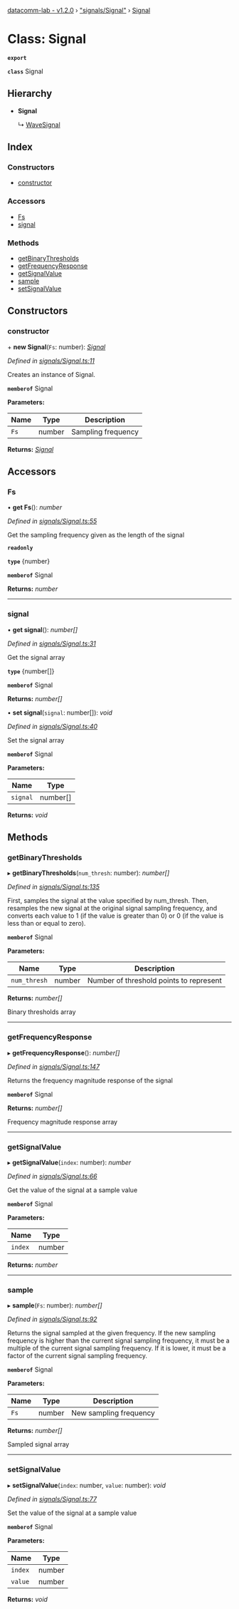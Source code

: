 [datacomm-lab - v1.2.0](../README.md) › ["signals/Signal"](../modules/_signals_signal_.md) › [Signal](_signals_signal_.signal.md)

# Class: Signal

**`export`** 

**`class`** Signal

## Hierarchy

* **Signal**

  ↳ [WaveSignal](_signals_wavesignal_.wavesignal.md)

## Index

### Constructors

* [constructor](_signals_signal_.signal.md#constructor)

### Accessors

* [Fs](_signals_signal_.signal.md#fs)
* [signal](_signals_signal_.signal.md#signal)

### Methods

* [getBinaryThresholds](_signals_signal_.signal.md#getbinarythresholds)
* [getFrequencyResponse](_signals_signal_.signal.md#getfrequencyresponse)
* [getSignalValue](_signals_signal_.signal.md#getsignalvalue)
* [sample](_signals_signal_.signal.md#sample)
* [setSignalValue](_signals_signal_.signal.md#setsignalvalue)

## Constructors

###  constructor

\+ **new Signal**(`Fs`: number): *[Signal](_signals_signal_.signal.md)*

*Defined in [signals/Signal.ts:11](https://github.com/chidiwilliams/datacomm-lab/blob/dd30902/src/signals/Signal.ts#L11)*

Creates an instance of Signal.

**`memberof`** Signal

**Parameters:**

Name | Type | Description |
------ | ------ | ------ |
`Fs` | number | Sampling frequency |

**Returns:** *[Signal](_signals_signal_.signal.md)*

## Accessors

###  Fs

• **get Fs**(): *number*

*Defined in [signals/Signal.ts:55](https://github.com/chidiwilliams/datacomm-lab/blob/dd30902/src/signals/Signal.ts#L55)*

Get the sampling frequency given as the length of the signal

**`readonly`** 

**`type`** {number}

**`memberof`** Signal

**Returns:** *number*

___

###  signal

• **get signal**(): *number[]*

*Defined in [signals/Signal.ts:31](https://github.com/chidiwilliams/datacomm-lab/blob/dd30902/src/signals/Signal.ts#L31)*

Get the signal array

**`type`** {number[]}

**`memberof`** Signal

**Returns:** *number[]*

• **set signal**(`signal`: number[]): *void*

*Defined in [signals/Signal.ts:40](https://github.com/chidiwilliams/datacomm-lab/blob/dd30902/src/signals/Signal.ts#L40)*

Set the signal array

**`memberof`** Signal

**Parameters:**

Name | Type |
------ | ------ |
`signal` | number[] |

**Returns:** *void*

## Methods

###  getBinaryThresholds

▸ **getBinaryThresholds**(`num_thresh`: number): *number[]*

*Defined in [signals/Signal.ts:135](https://github.com/chidiwilliams/datacomm-lab/blob/dd30902/src/signals/Signal.ts#L135)*

First, samples the signal at the value specified by num_thresh. Then,
resamples the new signal at the original signal sampling frequency, and
converts each value to 1 (if the value is greater than 0) or 0 (if the
value is less than or equal to zero).

**`memberof`** Signal

**Parameters:**

Name | Type | Description |
------ | ------ | ------ |
`num_thresh` | number | Number of threshold points to represent |

**Returns:** *number[]*

Binary thresholds array

___

###  getFrequencyResponse

▸ **getFrequencyResponse**(): *number[]*

*Defined in [signals/Signal.ts:147](https://github.com/chidiwilliams/datacomm-lab/blob/dd30902/src/signals/Signal.ts#L147)*

Returns the frequency magnitude response of the signal

**`memberof`** Signal

**Returns:** *number[]*

Frequency magnitude response array

___

###  getSignalValue

▸ **getSignalValue**(`index`: number): *number*

*Defined in [signals/Signal.ts:66](https://github.com/chidiwilliams/datacomm-lab/blob/dd30902/src/signals/Signal.ts#L66)*

Get the value of the signal at a sample value

**`memberof`** Signal

**Parameters:**

Name | Type |
------ | ------ |
`index` | number |

**Returns:** *number*

___

###  sample

▸ **sample**(`Fs`: number): *number[]*

*Defined in [signals/Signal.ts:92](https://github.com/chidiwilliams/datacomm-lab/blob/dd30902/src/signals/Signal.ts#L92)*

Returns the signal sampled at the given frequency. If the new
sampling frequency is higher than the current signal sampling
frequency, it must be a multiple of the current signal sampling
frequency. If it is lower, it must be a factor of the current
signal sampling frequency.

**`memberof`** Signal

**Parameters:**

Name | Type | Description |
------ | ------ | ------ |
`Fs` | number | New sampling frequency |

**Returns:** *number[]*

Sampled signal array

___

###  setSignalValue

▸ **setSignalValue**(`index`: number, `value`: number): *void*

*Defined in [signals/Signal.ts:77](https://github.com/chidiwilliams/datacomm-lab/blob/dd30902/src/signals/Signal.ts#L77)*

Set the value of the signal at a sample value

**`memberof`** Signal

**Parameters:**

Name | Type |
------ | ------ |
`index` | number |
`value` | number |

**Returns:** *void*
